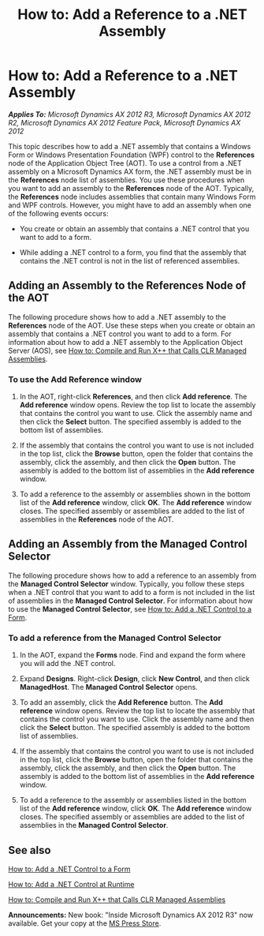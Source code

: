 ﻿---
title: 'How to: Add a Reference to a .NET Assembly'
TOCTitle: 'How to: Add a Reference to a .NET Assembly'
ms:assetid: d39b1e33-cc7f-4bca-bce7-370c4ec23559
ms:mtpsurl: https://msdn.microsoft.com/en-us/library/Gg881320(v=AX.60)
ms:contentKeyID: 35251966
ms.date: 05/18/2015
mtps_version: v=AX.60
---

# How to: Add a Reference to a .NET Assembly 


_**Applies To:** Microsoft Dynamics AX 2012 R3, Microsoft Dynamics AX 2012 R2, Microsoft Dynamics AX 2012 Feature Pack, Microsoft Dynamics AX 2012_

This topic describes how to add a .NET assembly that contains a Windows Form or Windows Presentation Foundation (WPF) control to the **References** node of the Application Object Tree (AOT). To use a control from a .NET assembly on a Microsoft Dynamics AX form, the .NET assembly must be in the **References** node list of assemblies. You use these procedures when you want to add an assembly to the **References** node of the AOT. Typically, the **References** node includes assemblies that contain many Windows Form and WPF controls. However, you might have to add an assembly when one of the following events occurs:

  - You create or obtain an assembly that contains a .NET control that you want to add to a form.

  - While adding a .NET control to a form, you find that the assembly that contains the .NET control is not in the list of referenced assemblies.

## Adding an Assembly to the References Node of the AOT

The following procedure shows how to add a .NET assembly to the **References** node of the AOT. Use these steps when you create or obtain an assembly that contains a .NET control you want to add to a form. For information about how to add a .NET assembly to the Application Object Server (AOS), see [How to: Compile and Run X++ that Calls CLR Managed Assemblies](how-to-compile-and-run-x-that-calls-clr-managed-assemblies.md).

### To use the Add Reference window

1.  In the AOT, right-click **References**, and then click **Add reference**. The **Add reference** window opens. Review the top list to locate the assembly that contains the control you want to use. Click the assembly name and then click the **Select** button. The specified assembly is added to the bottom list of assemblies.

2.  If the assembly that contains the control you want to use is not included in the top list, click the **Browse** button, open the folder that contains the assembly, click the assembly, and then click the **Open** button. The assembly is added to the bottom list of assemblies in the **Add reference** window.

3.  To add a reference to the assembly or assemblies shown in the bottom list of the **Add reference** window, click **OK**. The **Add reference** window closes. The specified assembly or assemblies are added to the list of assemblies in the **References** node of the AOT.

## Adding an Assembly from the Managed Control Selector

The following procedure shows how to add a reference to an assembly from the **Managed Control Selector** window. Typically, you follow these steps when a .NET control that you want to add to a form is not included in the list of assemblies in the **Managed Control Selector**. For information about how to use the **Managed Control Selector**, see [How to: Add a .NET Control to a Form](how-to-add-a-net-control-to-a-form.md).

### To add a reference from the Managed Control Selector

1.  In the AOT, expand the **Forms** node. Find and expand the form where you will add the .NET control.

2.  Expand **Designs**. Right-click **Design**, click **New Control**, and then click **ManagedHost**. The **Managed Control Selector** opens.

3.  To add an assembly, click the **Add Reference** button. The **Add reference** window opens. Review the top list to locate the assembly that contains the control you want to use. Click the assembly name and then click the **Select** button. The specified assembly is added to the bottom list of assemblies.

4.  If the assembly that contains the control you want to use is not included in the top list, click the **Browse** button, open the folder that contains the assembly, click the assembly, and then click the **Open** button. The assembly is added to the bottom list of assemblies in the **Add reference** window.

5.  To add a reference to the assembly or assemblies listed in the bottom list of the **Add reference** window, click **OK**. The **Add reference** window closes. The specified assembly or assemblies are added to the list of assemblies in the **Managed Control Selector**.

## See also

[How to: Add a .NET Control to a Form](how-to-add-a-net-control-to-a-form.md)

[How to: Add a .NET Control at Runtime](how-to-add-a-net-control-at-runtime.md)

[How to: Compile and Run X++ that Calls CLR Managed Assemblies](how-to-compile-and-run-x-that-calls-clr-managed-assemblies.md)

  
**Announcements:** New book: "Inside Microsoft Dynamics AX 2012 R3" now available. Get your copy at the [MS Press Store](https://www.microsoftpressstore.com/store/inside-microsoft-dynamics-ax-2012-r3-9780735685109).

